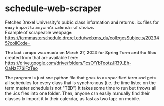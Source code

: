 # schedule-web-scraper
Fetches Drexel University's public class information and returns .ics files for easy import to anyone's calendar of choice.  
Example of scrapeable webpage: https://termmasterschedule.drexel.edu/webtms_du/collegesSubjects/202345?collCode=

The last scrape was made on March 27, 2023 for Spring Term and the files created from that are available here: https://drive.google.com/drive/folders/1csOfYbTootzJR39_Eh-OaNzF7GiFzTeo

The program is just one python file that goes to as specified term and gets all schedules for every class that is synchronous (i.e. the time listed on the term master schedule is not "TBD") It takes some time to run but throws all the .ics files into one folder. Then, anyone can easily manually find their classes to import it to their calendar, as fast as two taps on mobile.
